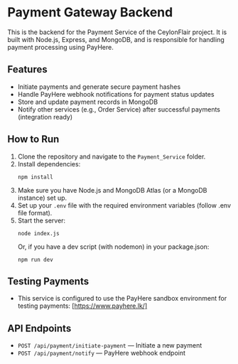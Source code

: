 # Payment Gateway Backend

This is the backend for the Payment Service of the CeylonFlair project. It is built with Node.js, Express, and MongoDB, and is responsible for handling payment processing using PayHere.

## Features
- Initiate payments and generate secure payment hashes
- Handle PayHere webhook notifications for payment status updates
- Store and update payment records in MongoDB
- Notify other services (e.g., Order Service) after successful payments (integration ready)

## How to Run
1. Clone the repository and navigate to the `Payment_Service` folder.
2. Install dependencies:
   ```
   npm install
   ```
3. Make sure you have Node.js and MongoDB Atlas (or a MongoDB instance) set up.
4. Set up your `.env` file with the required environment variables (follow .env file format).
5. Start the server:
   ```
   node index.js
   ```
   Or, if you have a dev script (with nodemon) in your package.json:
   ```
   npm run dev
   ```

## Testing Payments
- This service is configured to use the PayHere sandbox environment for testing payments: [https://www.payhere.lk/]

## API Endpoints
- `POST /api/payment/initiate-payment` — Initiate a new payment
- `POST /api/payment/notify` — PayHere webhook endpoint




